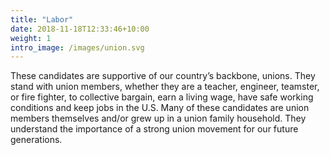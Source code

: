 ```yaml
---
title: "Labor"
date: 2018-11-18T12:33:46+10:00
weight: 1
intro_image: /images/union.svg
---
```


These candidates are supportive of our country’s backbone, unions.  They stand with union members, whether they are a teacher, engineer, teamster, or fire fighter, to collective bargain, earn a living wage, have safe working conditions and keep jobs in the U.S.  Many of these candidates are union members themselves and/or grew up in a union family household.   They understand the importance of a strong union movement for our future generations.
